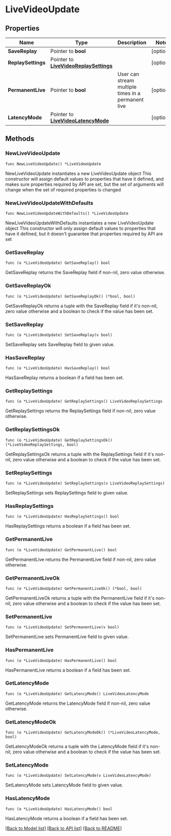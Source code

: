 # LiveVideoUpdate

## Properties

Name | Type | Description | Notes
------------ | ------------- | ------------- | -------------
**SaveReplay** | Pointer to **bool** |  | [optional] 
**ReplaySettings** | Pointer to [**LiveVideoReplaySettings**](LiveVideoReplaySettings.md) |  | [optional] 
**PermanentLive** | Pointer to **bool** | User can stream multiple times in a permanent live | [optional] 
**LatencyMode** | Pointer to [**LiveVideoLatencyMode**](LiveVideoLatencyMode.md) |  | [optional] 

## Methods

### NewLiveVideoUpdate

`func NewLiveVideoUpdate() *LiveVideoUpdate`

NewLiveVideoUpdate instantiates a new LiveVideoUpdate object
This constructor will assign default values to properties that have it defined,
and makes sure properties required by API are set, but the set of arguments
will change when the set of required properties is changed

### NewLiveVideoUpdateWithDefaults

`func NewLiveVideoUpdateWithDefaults() *LiveVideoUpdate`

NewLiveVideoUpdateWithDefaults instantiates a new LiveVideoUpdate object
This constructor will only assign default values to properties that have it defined,
but it doesn't guarantee that properties required by API are set

### GetSaveReplay

`func (o *LiveVideoUpdate) GetSaveReplay() bool`

GetSaveReplay returns the SaveReplay field if non-nil, zero value otherwise.

### GetSaveReplayOk

`func (o *LiveVideoUpdate) GetSaveReplayOk() (*bool, bool)`

GetSaveReplayOk returns a tuple with the SaveReplay field if it's non-nil, zero value otherwise
and a boolean to check if the value has been set.

### SetSaveReplay

`func (o *LiveVideoUpdate) SetSaveReplay(v bool)`

SetSaveReplay sets SaveReplay field to given value.

### HasSaveReplay

`func (o *LiveVideoUpdate) HasSaveReplay() bool`

HasSaveReplay returns a boolean if a field has been set.

### GetReplaySettings

`func (o *LiveVideoUpdate) GetReplaySettings() LiveVideoReplaySettings`

GetReplaySettings returns the ReplaySettings field if non-nil, zero value otherwise.

### GetReplaySettingsOk

`func (o *LiveVideoUpdate) GetReplaySettingsOk() (*LiveVideoReplaySettings, bool)`

GetReplaySettingsOk returns a tuple with the ReplaySettings field if it's non-nil, zero value otherwise
and a boolean to check if the value has been set.

### SetReplaySettings

`func (o *LiveVideoUpdate) SetReplaySettings(v LiveVideoReplaySettings)`

SetReplaySettings sets ReplaySettings field to given value.

### HasReplaySettings

`func (o *LiveVideoUpdate) HasReplaySettings() bool`

HasReplaySettings returns a boolean if a field has been set.

### GetPermanentLive

`func (o *LiveVideoUpdate) GetPermanentLive() bool`

GetPermanentLive returns the PermanentLive field if non-nil, zero value otherwise.

### GetPermanentLiveOk

`func (o *LiveVideoUpdate) GetPermanentLiveOk() (*bool, bool)`

GetPermanentLiveOk returns a tuple with the PermanentLive field if it's non-nil, zero value otherwise
and a boolean to check if the value has been set.

### SetPermanentLive

`func (o *LiveVideoUpdate) SetPermanentLive(v bool)`

SetPermanentLive sets PermanentLive field to given value.

### HasPermanentLive

`func (o *LiveVideoUpdate) HasPermanentLive() bool`

HasPermanentLive returns a boolean if a field has been set.

### GetLatencyMode

`func (o *LiveVideoUpdate) GetLatencyMode() LiveVideoLatencyMode`

GetLatencyMode returns the LatencyMode field if non-nil, zero value otherwise.

### GetLatencyModeOk

`func (o *LiveVideoUpdate) GetLatencyModeOk() (*LiveVideoLatencyMode, bool)`

GetLatencyModeOk returns a tuple with the LatencyMode field if it's non-nil, zero value otherwise
and a boolean to check if the value has been set.

### SetLatencyMode

`func (o *LiveVideoUpdate) SetLatencyMode(v LiveVideoLatencyMode)`

SetLatencyMode sets LatencyMode field to given value.

### HasLatencyMode

`func (o *LiveVideoUpdate) HasLatencyMode() bool`

HasLatencyMode returns a boolean if a field has been set.


[[Back to Model list]](../README.md#documentation-for-models) [[Back to API list]](../README.md#documentation-for-api-endpoints) [[Back to README]](../README.md)


